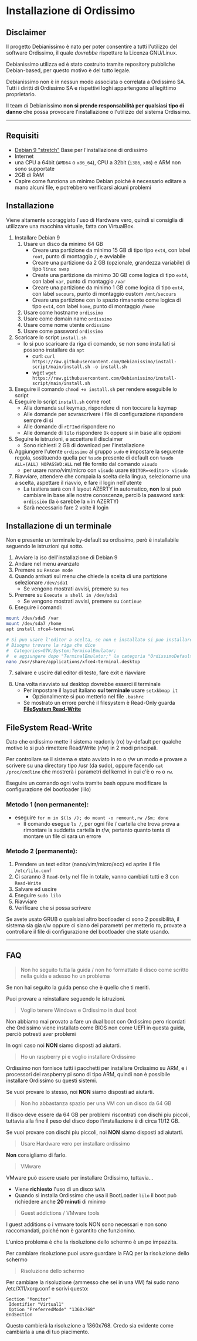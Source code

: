 # Installazione di Ordissimo

## Disclaimer

Il progetto Debianissimo è nato per poter consentire a tutti l'utilizzo del software Ordissimo, il quale *dovrebbe* rispettare la Licenza GNU/Linux.

Debianissimo utilizza ed è stato costruito tramite repository pubbliche Debian-based, per questo motivo è del tutto legale.

Debianissimo non è in nessun modo associata o correlata a Ordissimo SA. Tutti i diritti di Ordissimo SA e rispettivi loghi appartengono al legittimo proprietario.

Il team di Debianissimo **non si prende responsabilità per qualsiasi tipo di danno** che possa provocare l'installazione o l'utilizzo del sistema Ordissimo.

---

## Requisiti

- [Debian 9 "stretch"](https://www.debian.org/releases/stretch/debian-installer/) Base per l'installazione di ordissimo
- Internet
- una CPU a 64bit (`AMD64` o `x86_64`), CPU a 32bit (`i386`, `x86`) e ARM non sono supportate
- 2GB di RAM
- Capire come funziona un minimo Debian poiché è necessario editare a mano alcuni file, e potrebbero verificarsi alcuni problemi

## Installazione

Viene altamente scoraggiato l'uso di Hardware vero, quindi si consiglia di utilizzare una macchina virtuale, fatta con VirtualBox.

1. Installare Debian 9
    1. Usare un disco da minimo 64 GB
        - Creare una partizione da minimo 15 GB di tipo tipo `ext4`, con label `root`, punto di montaggio `/`, e avviabile
        - Creare una partizione da 2 GB (opzionale, grandezza variabile) di tipo `linux swap`
        - Create una partizione da minimo 30 GB come logica di tipo `ext4`, con label `var`, punto di montaggio `/var`
        - Creare una partizione da minimo 1 GB come logica di tipo `ext4`, con label `secours`, punto di montaggio custom `/mnt/secours`
        - Creare una partizione con lo spazio rimanente come logica di tipo `ext4`, con label `home`, punto di montaggio `/home`
    1. Usare come hostname `ordissimo`
    1. Usare come domain name `ordissimo`
    1. Usare come nome utente `ordissimo`
    1. Usare come password `ordissimo`
1. Scaricare lo script `install.sh`
    - lo si puo scaricare da riga di comando, se non sono installati si possono installare da `apt`
        - curl: `curl https://raw.githubusercontent.com/Debianissimo/install-script/main/install.sh -o install.sh`
        - wget `wget https://raw.githubusercontent.com/Debianissimo/install-script/main/install.sh`
1. Eseguire il comando `chmod +x install.sh` per rendere eseguibile lo script
1. Eseguire lo script `install.sh` come root
    - Alla domanda sul keymap, rispondere di non toccare la keymap
    - Alle domande per sovrascrivere i file di configurazione rispondere sempre di si
    - Alle domande di `rEFInd` rispondere no
    - Alle domande di `lilo` rispondere `Ok` oppure si in base alle opzioni
1. Seguire le istruzioni, e accettare il disclaimer
    - Sono richiesti 2 GB di download per l'installazione
1. Aggiungere l'utente `ordissimo` al gruppo `sudo` e impostare la seguente regola, sostituendo quella per `%sudo` presente di default con `%sudo   ALL=(ALL) NOPASSWD:ALL` nel file fornito dal comando `visudo`
    - per usare nano/vim/micro con `visudo` usare `EDITOR=<editor> visudo`
1. Riavviare, attendere che compaia la scelta della lingua, selezionarne una a scelta, aspettare il riavvio, e fare il login nell'utente
    - La tastiera sarà con il layout AZERTY in automatico, **non** lo si può cambiare in base alle nostre conoscenze, perciò la password sarà: `ordissiòo` (la `ò` sarebbe la `m` in AZERTY)
    - Sarà necessario fare 2 volte il login

## Installazione di un terminale

Non e presente un terminale by-default su ordissimo, però è installabile seguendo le istruzioni qui sotto.

1. Avviare la iso dell'installazione di Debian 9
1. Andare nel menu avanzato
1. Premere su `Rescue mode`
1. Quando arrivati sul menu che chiede la scelta di una partizione selezionare `/dev/sda1`
    - Se vengono mostrati avvisi, premere su `Yes`
1. Premere su `Execute a shell in /dev/sda1`
    - Se vengono mostrati avvisi, premere su `Continue`
1. Eseguire i comandi:

```sh
mount /dev/sda5 /var
mount /dev/sda7 /home
apt install xfce4-terminal

# Si puo usare l'editor a scelta, se non e installato si puo installare con apt
# Bisogna trovare la riga che dice
#  Categories=GTK;System;TerminalEmulator;
#  e aggiungere dopo "TerminalEmulator;" la categoria "OrdissimoDefault"
nano /usr/share/applications/xfce4-terminal.desktop
```

<!-- purtroppo non posso mettere un code block su una lista quindi mi tocca fare cosi -->

<!-- markdownlint-disable-next-line -->
7. salvare e uscire dal editor di testo, fare exit e riavviare
<!-- markdownlint-disable-next-line -->
8. Una volta riavviato sul desktop dovrebbe esserci il terminale
    - Per impostare il layout italiano **sul terminale** usare `setxkbmap it`
        - Opzionalmente si puo metterlo nel file `.bashrc`
    - Se mostrato un errore perché il filesystem è Read-Only guarda [**FileSystem Read-Write**](#filesystem-read-write)

## FileSystem Read-Write

Dato che ordissimo mette il sistema readonly (ro) by-default per qualche motivo lo si può rimettere Read/Write (r/w) in 2 modi principali.

Per controllare se il sistema e stato avviato in ro o r/w un modo e provare a scrivere su una directory tipo /usr (da sudo), oppure facendo `cat /proc/cmdline` che mostrerà i parametri del kernel in cui c'è o `ro` o `rw`.

Eseguire un comando ogni volta tramite bash oppure modificare la configurazione del bootloader (lilo)

### Metodo 1 (non permanente):
- eseguire `for m in $(ls /); do mount -o remount,rw /$m; done`
  - Il comando esegue `ls /`,
  per ogni file / cartella che trova prova a rimontare la suddetta cartella in r/w, pertanto quanto tenta di montare un file ci sara un errore

### Metodo 2 (permanente):
1. Prendere un text editor (nano/vim/micro/ecc) ed aprire il file `/etc/lilo.conf`
1. Ci saranno 3 `Read-Only` nel file in totale, vanno cambiati tutti e 3 con `Read-Write`
1. Salvare ed uscire
1. Eseguire `sudo lilo`
1. Riavviare
1. Verificare che si possa scrivere

Se avete usato GRUB o qualsiasi altro bootloader ci sono 2 possibilità, il sistema sia gia r/w oppure ci siano dei parametri per metterlo ro, provate a controllare il file di configurazione del bootloader che state usando.

---

## FAQ

> Non ho seguito tutta la guida / non ho formattato il disco come scritto nella guida e adesso ho un problema

Se non hai seguito la guida penso che è quello che ti meriti.

Puoi provare a reinstallare seguendo le istruzioni.

> Voglio tenere Windows e Ordissimo in dual boot

Non abbiamo mai provato a fare un dual boot con Ordissimo pero ricordati che Ordissimo viene installato come BIOS non come UEFI in questa guida, perciò potresti aver problemi

In ogni caso noi **NON** siamo disposti ad aiutarti.

> Ho un raspberry pi e voglio installare Ordissimo

Ordissimo non fornisce tutti i pacchetti per installare Ordissimo su ARM, e i processori dei raspberry pi sono di tipo ARM, quindi non è possibile installare Ordissimo su questi sistemi.

Se vuoi provare lo stesso, noi **NON** siamo disposti ad aiutarti.

> Non ho abbastanza spazio per una VM con un disco da 64 GB

Il disco deve essere da 64 GB per problemi riscontrati con dischi piu piccoli, tuttavia alla fine il peso del disco dopo l'installazione è di circa 11/12 GB.

Se vuoi provare con dischi piu piccoli, noi **NON** siamo disposti ad aiutarti.

> Usare Hardware vero per installare ordissimo

**Non** consigliamo di farlo.

> VMware

VMware può essere usato per installare Ordissimo, tuttavia...

- Viene **richiesto** l'uso di un disco `SATA`
- Quando si installa Ordissimo che usa il BootLoader `lilo` il boot può richiedere anche **20 minuti** di minimo

> Guest addictions / VMware tools

I guest additions o i vmware tools NON sono necessari e non sono raccomandati, poiché non è garantito che funzionino.

L'unico problema è che la risoluzione dello schermo è un po impazzita.

Per cambiare risoluzione puoi usare guardare la FAQ per la risoluzione dello schermo

> Risoluzione dello schermo

Per cambiare la risoluzione (ammesso che sei in una VM) fai sudo nano /etc/X11/xorg.conf e scrivi questo:

<!-- markdownlint-disable-next-line -->
```
Section "Monitor"
 Identifier "Virtual1"
 Option "PreferredMode" "1360x768"
EndSection
```

Questo cambierà la risoluzione a 1360x768. Credo sia evidente come cambiarla a una di tuo piacimento.

